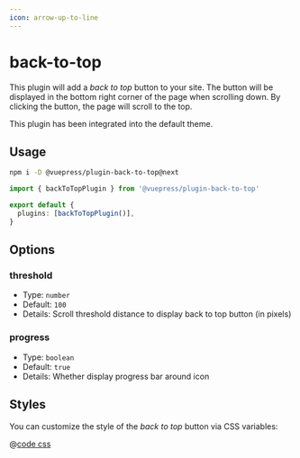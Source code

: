 ```yaml
---
icon: arrow-up-to-line
---
```


# back-to-top

<NpmBadge package="@vuepress/plugin-back-to-top" />

This plugin will add a _back to top_ button to your site. The button will be displayed in the bottom right corner of the page when scrolling down. By clicking the button, the page will scroll to the top.

This plugin has been integrated into the default theme.

## Usage

```bash
npm i -D @vuepress/plugin-back-to-top@next
```

```ts
import { backToTopPlugin } from '@vuepress/plugin-back-to-top'

export default {
  plugins: [backToTopPlugin()],
}
```

## Options

### threshold

- Type: `number`
- Default: `100`
- Details: Scroll threshold distance to display back to top button (in pixels)

### progress

- Type: `boolean`
- Default: `true`
- Details: Whether display progress bar around icon

## Styles

You can customize the style of the _back to top_ button via CSS variables:

@[code css](@vuepress/plugin-back-to-top/src/client/styles/vars.css)
